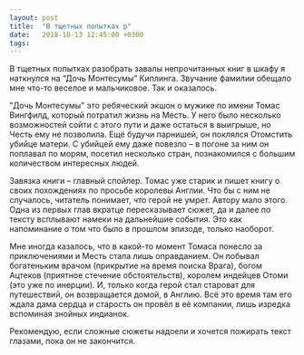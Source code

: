 ```yaml
---
layout: post
title:  "В тщетных попытках р"
date:   2018-10-13 12:45:00 +0300
tags:   
---
```


В тщетных попытках разобрать завалы непрочитанных книг в шкафу я наткнулся на “Дочь Монтесумы” Киплинга. Звучание фамилии обещало мне что-то веселое и мальчиковое. Так и оказалось. 

"Дочь Монтесумы" это ребяческий экшон о мужике по имени Томас Вингфилд, который потратил жизнь на Месть. У него было несколько возможностей сойти с этого пути и даже остаться в выигрыше, но Честь ему не позволила. Ещё будучи парнишей, он поклялся Отомстить убийце матери. С убийцей ему даже повезло – в погоне за ним он поплавал по морям, посетил несколько стран, познакомился с большим количеством интересных людей. 

<!--excerpt-->

Завязка книги – главный спойлер. Томас уже старик и пишет книгу о своих похождениях по просьбе королевы Англии. Что бы с ним не случалось, читатель понимает, что герой не умрет. Автору мало этого. Одна из первых глав вкратце пересказывает сюжет, да и далее по тексту всплывают намеки на дальнейшие события. Это как напоминание о том что было в прошлом эпизоде, только наоборот. 

Мне иногда казалось, что в какой-то момент Томаса понесло за приключениями и Месть стала лишь оправданием. Он побывал богатеньким врачом (прикрытие на время поиска Врага), богом Ацтеков (приятное стечение обстоятельств), королем индейцев Отоми (это уже по инерции). И, только когда герой стал староват для путешествий, он возвращается домой, в Англию. Всё это время там его ждала дама сердца и старость он провёл в её компании, лишь изредка вспоминая знойных индианок. 

Рекомендую, если сложные сюжеты надоели и хочется пожирать текст глазами, пока он не закончится.

